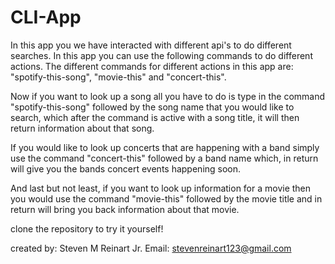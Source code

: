 # CLI-App
In this app you we have interacted with different api's to do different searches. In this app you can use the following commands to
do different actions. The different commands for different actions in this app are: "spotify-this-song", "movie-this" and "concert-this".

Now if you want to look up a song all you have to do is type in the command "spotify-this-song" followed by the song name that you would like to search, 
which after the command is active with a song title, it will then return information about that song.

If you would like to look up concerts that are happening with a band simply use the command "concert-this" followed by a band name which, in return
will give you the bands concert events happening soon.

And last but not least, if you want to look up information for a movie then you would use the command "movie-this" followed by the movie title and
in return will bring you back information about that movie.


clone the repository to try it yourself!

created by: Steven M Reinart Jr. 
Email: stevenreinart123@gmail.com